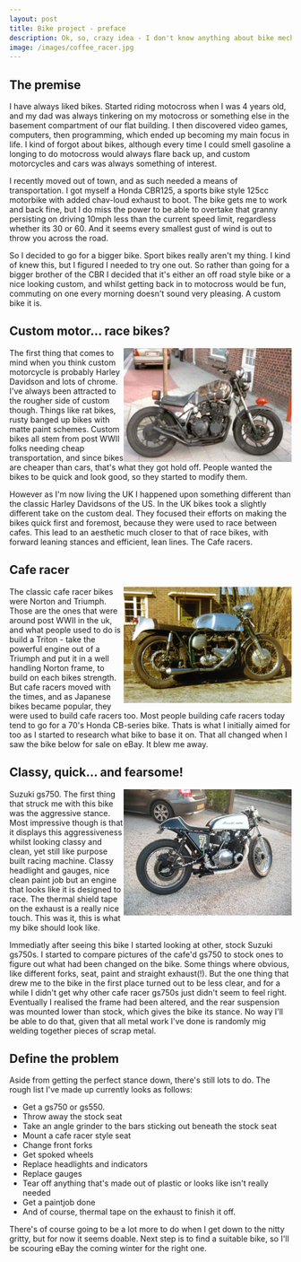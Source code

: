 ```yaml
---
layout: post
title: Bike project - preface
description: Ok, so, crazy idea - I don't know anything about bike mechanics, but I'm going to build (sort of) a bike. It's something I've always wanted to do...
image: /images/coffee_racer.jpg
---
```


## The premise
I have always liked bikes. Started riding motocross when I was 4 years old, and my dad was always tinkering on my motocross or something else in the basement compartment of our flat building. I then discovered video games, computers, then programming, which ended up becoming my main focus in life. I kind of forgot about bikes, although every time I could smell gasoline a longing to do motocross would always flare back up, and custom motorcycles and cars was always something of interest.

I recently moved out of town, and as such needed a means of transportation. I got myself a Honda CBR125, a sports bike style 125cc motorbike with added chav-loud exhaust to boot. The bike gets me to work and back fine, but I do miss the power to be able to overtake that granny persisting on driving 10mph less than the current speed limit, regardless whether its 30 or 60. And it seems every smallest gust of wind is out to throw you across the road.

So I decided to go for a bigger bike. Sport bikes really aren't my thing. I kind of knew this, but I figured I needed to try one out. So rather than going for a bigger brother of the CBR I decided that it's either an off road style bike or a nice looking custom, and whilst getting back in to motocross would be fun, commuting on one every morning doesn't sound very pleasing. A custom bike it is.

## Custom motor... race bikes?
<img src="/images/rat_bike.jpg" align="right" width="300" />

The first thing that comes to mind when you think custom motorcycle is probably Harley Davidson and lots of chrome. I've always been attracted to the rougher side of custom though. Things like rat bikes, rusty banged up bikes with matte paint schemes. Custom bikes all stem from post WWII folks needing cheap transportation, and since bikes are cheaper than cars, that's what they got hold off. People wanted the bikes to be quick and look good, so they started to modify them.

However as I'm now living the UK I happened upon something different than the classic Harley Davidsons of the US. In the UK bikes took a slightly different take on the custom deal. They focused their efforts on making the bikes quick first and foremost, because they were used to race between cafes. This lead to an aesthetic much closer to that of race bikes, with forward leaning stances and efficient, lean lines. The Cafe racers.

## Cafe racer
<img src="/images/triton.jpg" align="right"  width="300" />

The classic cafe racer bikes were Norton and Triumph. Those are the ones that were around post WWII in the uk, and what people used to do is build a Triton - take the powerful engine out of a Triumph and put it in a well handling Norton frame, to build on each bikes strength. But cafe racers moved with the times, and as Japanese bikes became popular, they were used to build cafe racers too. Most people building cafe racers today tend to go for a 70's Honda CB-series bike. Thats is what I initially aimed for too as I started to research what bike to base it on. That all changed when I saw the bike below for sale on eBay. It blew me away.

## Classy, quick... and fearsome!
<a href="/images/suzuki.jpg"> <img src="/images/suzuki.jpg" align="right" width="300" /> </a>

Suzuki gs750. The first thing that struck me with this bike was the aggressive stance. Most impressive though is that it displays this aggressiveness whilst looking classy and clean, yet still like purpose built racing machine. Classy headlight and gauges, nice clean paint job but an engine that looks like it is designed to race. The thermal shield tape on the exhaust is a really nice touch. This was it, this is what my bike should look like.

Immediatly after seeing this bike I started looking at other, stock Suzuki gs750s. I started to compare pictures of the cafe'd gs750 to stock ones to figure out what had been changed on the bike. Some things where obvious, like different forks, seat, paint and straight exhaust(!). But the one thing that drew me to the bike in the first place turned out to be less clear, and for a while I didn't get why other cafe racer gs750s just didn't seem to feel right. Eventually I realised the frame had been altered, and the rear suspension was mounted lower than stock, which gives the bike its stance. No way I'll be able to do that, given that all metal work I've done is randomly mig welding together pieces of scrap metal. 

## Define the problem
Aside from getting the perfect stance down, there's still lots to do. The rough list I've made up currently looks as follows:

* Get a gs750 or gs550.
* Throw away the stock seat
* Take an angle grinder to the bars sticking out beneath the stock seat
* Mount a cafe racer style seat
* Change front forks
* Get spoked wheels
* Replace headlights and indicators
* Replace gauges
* Tear off anything that's made out of plastic or looks like isn't really needed
* Get a paintjob done
* And of course, thermal tape on the exhaust to finish it off.

There's of course going to be a lot more to do when I get down to the nitty gritty, but for now it seems doable. Next step is to find a suitable bike, so I'll be scouring eBay the coming winter for the right one.